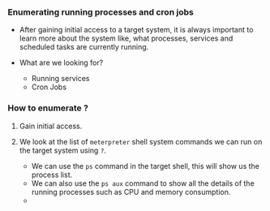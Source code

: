 
### Enumerating running processes and cron jobs

+ After gaining initial access to a target system, it is always important to learn more about the system like, what processes, services and scheduled tasks are currently running.

+ What are we looking for?
	+ Running services
	+ Cron Jobs

### How to enumerate ?

1. Gain initial access. 

2. We look at the list of `meterpreter` shell system commands we can run on the target system using `?`. 
	+ We can use the `ps` command in the target shell, this will show us the process list.
	+ We can also use the `ps aux` command to show all the details of the running processes such as CPU and memory consumption.
	+ 
